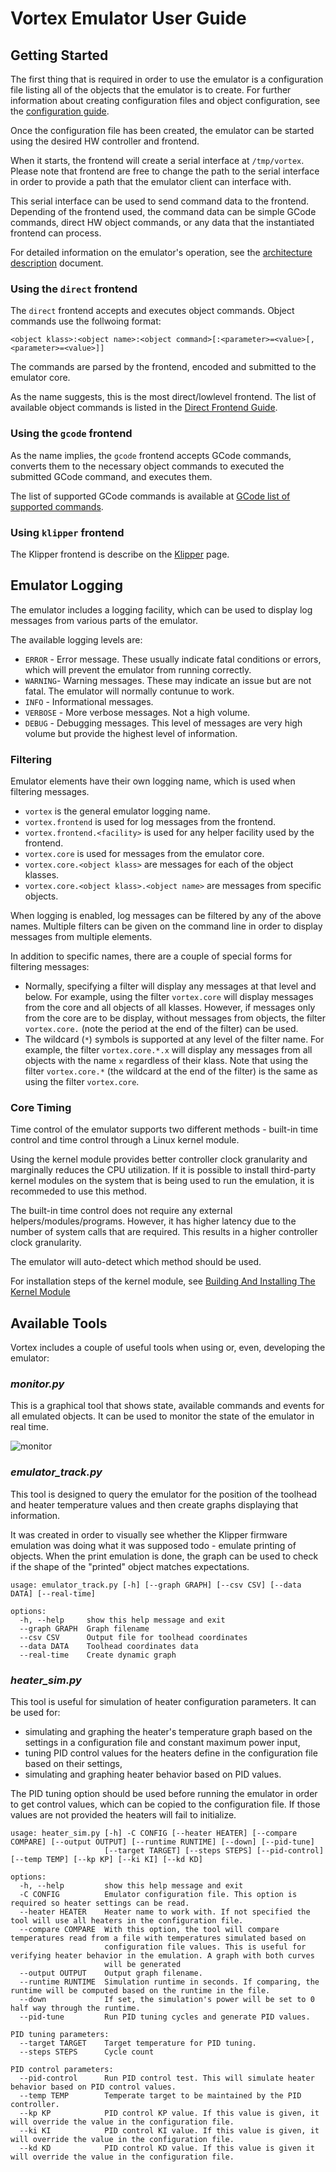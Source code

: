 # Vortex Emulator User Guide
## Getting Started
The first thing that is required in order to use the emulator is a configuration
file listing all of the objects that the emulator is to create. For further
information about creating configuration files and object configuration, see the
[configuration guide](/docs/Configuration.md).

Once the configuration file has been created, the emulator can be started using
the desired HW controller and frontend.

When it starts, the frontend will create a serial interface at `/tmp/vortex`.
Please note that frontend are free to change the path to the serial interface in
order to provide a path that the emulator client can interface with.

This serial interface can be used to send command data to the frontend. Depending
of the frontend used, the command data can be simple GCode commands, direct HW
object commands, or any data that the instantiated frontend can process.

For detailed information on the emulator's operation, see the 
[architecture description](/docs/Architecture.md) document.

### Using the `direct` frontend
The `direct` frontend accepts and executes object commands. Object commands use
the follwoing format:

```
<object klass>:<object name>:<object command>[:<parameter>=<value>[,<parameter>=<value>]]
```

The commands are parsed by the frontend, encoded and submitted to the emulator core.

As the name suggests, this is the most direct/lowlevel frontend. The list of available
object commands is listed in the [Direct Frontend Guide](/docs/frontends/Direct.md#list-of-available-object-commands).

### Using the `gcode` frontend
As the name implies, the `gcode` frontend accepts GCode commands, converts them to
the necessary object commands to executed the submitted GCode command, and executes
them.

The list of supported GCode commands is available at
[GCode list of supported commands](/docs/frontends/Gcode.md#supported-gcode-commands).

### Using `klipper` frontend
The Klipper frontend is describe on the [Klipper](/docs/Klipper/Klipper.md) page.

## Emulator Logging
The emulator includes a logging facility, which can be used to display log messages
from various parts of the emulator.

The available logging levels are:
  * `ERROR` - Error message. These usually indicate fatal conditions or errors, which will
  prevent the emulator from running correctly.
  * `WARNING`- Warning messages. These may indicate an issue but are not fatal. The
  emulator will normally contunue to work.
  * `INFO` - Informational messages.
  * `VERBOSE` - More verbose messages. Not a high volume.
  * `DEBUG` - Debugging messages. This level of messages are very high volume but provide
  the highest level of information.

### Filtering
Emulator elements have their own logging name, which is used when filtering messages.
  * `vortex` is the general emulator logging name.
  * `vortex.frontend` is used for log messages from the frontend.
  * `vortex.frontend.<facility>` is used for any helper facility used by the frontend.
  * `vortex.core` is used for messages from the emulator core.
  * `vortex.core.<object klass>` are messages for each of the object klasses.
  * `vortex.core.<object klass>.<object name>` are messages from specific objects.

When logging is enabled, log messages can be filtered by any of the above names.
Multiple filters can be given on the command line in order to display messages from
multiple elements.

In addition to specific names, there are a couple of special forms for filtering
messages:

   * Normally, specifying a filter will display any messages at that level and below.
   For example, using the filter `vortex.core` will display messages from the core and
   all objects of all klasses. However, if messages only from the core are to be display,
   without messages from objects, the filter `vortex.core.` (note the period at the
   end of the filter) can be used.
   * The wildcard (`*`) symbols is supported at any level of the filter name. For
   example, the filter `vortex.core.*.x` will display any messages from all objects
   with the name `x` regardless of their klass. Note that using the filter
   `vortex.core.*` (the wildcard at the end of the filter) is the same as using the
   filter `vortex.core`.

### Core Timing
Time control of the emulator supports two different methods - built-in time control
and time control through a Linux kernel module.

Using the kernel module provides better controller clock granularity and marginally
reduces the CPU utilization. If it is possible to install third-party kernel modules
on the system that is being used to run the emulation, it is recommeded to use this
method.

The built-in time control does not require any external helpers/modules/programs.
However, it has higher latency due to the number of system calls that are required.
This results in a higher controller clock granularity.

The emulator will auto-detect which method should be used.

For installation steps of the kernel module, see 
[Building And Installing The Kernel Module](/docs/Installationmd#building-and-installing-the-kernel-module)

## Available Tools
Vortex includes a couple of useful tools when using or, even, developing the
emulator:

### *monitor.py*

This is a graphical tool that shows state, available commands and events for
all emulated objects. It can be used to monitor the state of the emulator in
real time.

![monitor](/docs/images/monitor.png)

### *emulator_track.py*
This tool is designed to query the emulator for the position of the toolhead
and heater temperature values and then create graphs displaying that information.

It was created in order to visually see whether the Klipper firmware emulation
was doing what it was supposed todo - emulate printing of objects. When the
print emulation is done, the graph can be used to check if the shape of the
"printed" object matches expectations.

```
usage: emulator_track.py [-h] [--graph GRAPH] [--csv CSV] [--data DATA] [--real-time]

options:
  -h, --help     show this help message and exit
  --graph GRAPH  Graph filename
  --csv CSV      Output file for toolhead coordinates
  --data DATA    Toolhead coordinates data
  --real-time    Create dynamic graph
```

### *heater_sim.py*
This tool is useful for simulation of heater configuration parameters. It can be
used for:

* simulating and graphing the heater's temperature graph based on the settings in a
configuration file and constant maximum power input,
* tuning PID control values for the heaters define in the configuration file
based on their settings,
* simulating and graphing heater behavior based on PID values.

The PID tuning option should be used before running the emulator in order to get
control values, which can be copied to the configuration file. If those values are
not provided the heaters will fail to initialize.

```
usage: heater_sim.py [-h] -C CONFIG [--heater HEATER] [--compare COMPARE] [--output OUTPUT] [--runtime RUNTIME] [--down] [--pid-tune]
                     [--target TARGET] [--steps STEPS] [--pid-control] [--temp TEMP] [--kp KP] [--ki KI] [--kd KD]

options:
  -h, --help         show this help message and exit
  -C CONFIG          Emulator configuration file. This option is required so heater settings can be read.
  --heater HEATER    Heater name to work with. If not specified the tool will use all heaters in the configuration file.
  --compare COMPARE  With this option, the tool will compare temperatures read from a file with temperatures simulated based on
                     configuration file values. This is useful for verifying heater behavior in the emulation. A graph with both curves
                     will be generated
  --output OUTPUT    Output graph filename.
  --runtime RUNTIME  Simulation runtime in seconds. If comparing, the runtime will be computed based on the runtime in the file.
  --down             If set, the simulation's power will be set to 0 half way through the runtime.
  --pid-tune         Run PID tuning cycles and generate PID values.

PID tuning parameters:
  --target TARGET    Target temperature for PID tuning.
  --steps STEPS      Cycle count

PID control parameters:
  --pid-control      Run PID control test. This will simulate heater behavior based on PID control values.
  --temp TEMP        Temperate target to be maintained by the PID controller.
  --kp KP            PID control KP value. If this value is given, it will override the value in the configuration file.
  --ki KI            PID control KI value. If this value is given, it will override the value in the configuration file.
  --kd KD            PID control KD value. If this value is given it will override the value in the configuration file.
```
